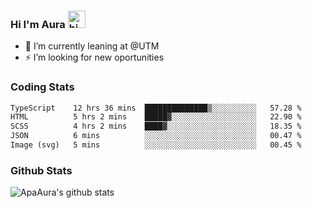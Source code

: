 ### Hi I'm Aura <img src="https://user-images.githubusercontent.com/1303154/88677602-1635ba80-d120-11ea-84d8-d263ba5fc3c0.gif" width="28px" alt="hi">

- 🔭 I’m currently leaning at @UTM
- ⚡ I’m looking for new oportunities


### Coding Stats

<!--START_SECTION:waka-->

```txt
TypeScript    12 hrs 36 mins  ██████████████▒░░░░░░░░░░   57.28 %
HTML          5 hrs 2 mins    █████▓░░░░░░░░░░░░░░░░░░░   22.90 %
SCSS          4 hrs 2 mins    ████▓░░░░░░░░░░░░░░░░░░░░   18.35 %
JSON          6 mins          ░░░░░░░░░░░░░░░░░░░░░░░░░   00.47 %
Image (svg)   5 mins          ░░░░░░░░░░░░░░░░░░░░░░░░░   00.45 %
```

<!--END_SECTION:waka-->

### Github Stats

![ApaAura's github stats](https://github-readme-stats.vercel.app/api?username=ApaAura&count_private=true&theme=tokyonight&hide=contribs,prs)
